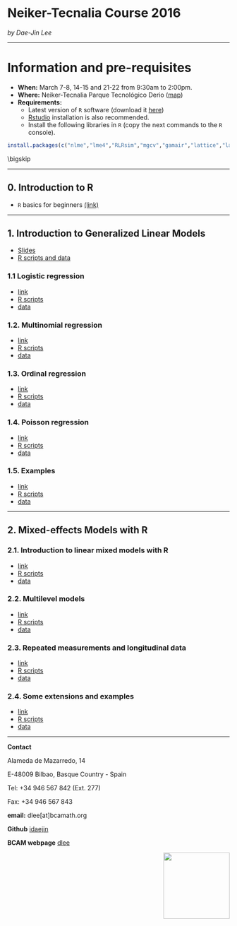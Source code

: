 # **Neiker-Tecnalia Course 2016**
*by Dae-Jin Lee*  
  


----------------------------

# Information and pre-requisites

* **When:** March 7-8, 14-15 and 21-22 from 9:30am to 2:00pm.
* **Where:** Neiker-Tecnalia Parque Tecnológico Derio ([map](https://www.google.es/maps/place/NEIKER-Tecnalia/@43.291225,-2.875765,15z/data=!4m2!3m1!1s0x0:0xb517b13250614601?sa=X&ved=0ahUKEwjJzZKKzu_KAhWF7RQKHa2xDCoQ_BIIcjAN))
* **Requirements:**
    * Latest version of `R` software (download it [here](www.r-project.org))
    * [Rstudio](www.rstudio.com) installation is also recommended.
    * Install the following libraries in `R` (copy the next commands to the `R` console).

```r
install.packages(c("nlme","lme4","RLRsim","mgcv","gamair","lattice","latticeExtra","grDevices","sm"))
```

\bigskip

-------------------------------------------------

## 0. Introduction to R 

* `R` basics for beginners [(link)](http://idaejin.github.io/bcam-courses/rbasics)

--------------------------------------------------

## 1. Introduction to Generalized Linear Models

* [Slides](http://idaejin.github.io/bcam-courses/neiker-2016/material/1_Intro/Intro.pdf)
* [R scripts and data](https://github.com/idaejin/bcam-courses/tree/master/neiker-2016/material/1_Intro/R-code)

### 1.1 Logistic regression

* [link](http://idaejin.github.io/bcam-courses/rbasics)
* [R scripts](http://idaejin.github.io/bcam-courses/neiker-2016/xxx)
* [data](http://idaejin.github.io/bcam-courses/neiker-2016/xxx)


### 1.2. Multinomial regression

* [link](http://idaejin.github.io/bcam-courses/rbasics)
* [R scripts](http://idaejin.github.io/bcam-courses/neiker-2016/xxx)
* [data](http://idaejin.github.io/bcam-courses/neiker-2016/xxx)


### 1.3. Ordinal regression

* [link](http://idaejin.github.io/bcam-courses/rbasics)
* [R scripts](http://idaejin.github.io/bcam-courses/neiker-2016/xxx)
* [data](http://idaejin.github.io/bcam-courses/neiker-2016/xxx)


### 1.4. Poisson regression

* [link](http://idaejin.github.io/bcam-courses/rbasics)
* [R scripts](http://idaejin.github.io/bcam-courses/neiker-2016/xxx)
* [data](http://idaejin.github.io/bcam-courses/neiker-2016/xxx)


### 1.5. Examples

* [link](http://idaejin.github.io/bcam-courses/rbasics)
* [R scripts](http://idaejin.github.io/bcam-courses/neiker-2016/xxx)
* [data](http://idaejin.github.io/bcam-courses/neiker-2016/xxx)

-------------------------------------------------

## 2. Mixed-effects Models with R

### 2.1. Introduction to linear mixed models with R

* [link](http://idaejin.github.io/bcam-courses/rbasics)
* [R scripts](http://idaejin.github.io/bcam-courses/neiker-2016/xxx)
* [data](http://idaejin.github.io/bcam-courses/neiker-2016/xxx)

### 2.2. Multilevel models

* [link](http://idaejin.github.io/bcam-courses/rbasics)
* [R scripts](http://idaejin.github.io/bcam-courses/neiker-2016/xxx)
* [data](http://idaejin.github.io/bcam-courses/neiker-2016/xxx)

### 2.3. Repeated measurements and longitudinal data

* [link](http://idaejin.github.io/bcam-courses/rbasics)
* [R scripts](http://idaejin.github.io/bcam-courses/neiker-2016/xxx)
* [data](http://idaejin.github.io/bcam-courses/neiker-2016/xxx)

### 2.4. Some extensions and examples

* [link](http://idaejin.github.io/bcam-courses/rbasics)
* [R scripts](http://idaejin.github.io/bcam-courses/neiker-2016/xxx)
* [data](http://idaejin.github.io/bcam-courses/neiker-2016/xxx)



-----------------------------------------------------

**Contact**

Alameda de Mazarredo, 14

E-48009 Bilbao, Basque Country - Spain

Tel: +34 946 567 842 (Ext. 277)

Fax: +34 946 567 843

**email:** dlee[at]bcamath.org

**Github** [idaejin](https://github.com/idaejin/)

**BCAM webpage** [dlee](http://www.bcamath.org/en/people/dlee)

<img src="http://www.bcamath.org/public_images/logo_bcam.jpg" style="width: 150px;" align="right">


